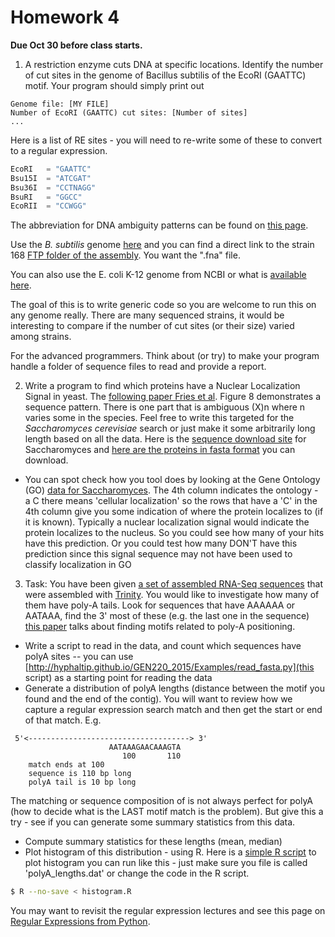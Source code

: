 Homework 4
==========

__Due Oct 30 before class starts.__

1. A restriction enzyme cuts DNA at specific locations. Identify the
number of cut sites in the genome of Bacillus subtilis of the EcoRI
(GAATTC) motif. Your program should simply print out

```text
Genome file: [MY FILE]
Number of EcoRI (GAATTC) cut sites: [Number of sites]
...
````

Here is a list of RE sites - you will need to re-write some of these to convert to a regular expression.

```python
EcoRI   = "GAATTC" 
Bsu15I  = "ATCGAT"  
Bsu36I  = "CCTNAGG"
BsuRI   = "GGCC"
EcoRII  = "CCWGG"
```

The abbreviation for DNA ambiguity patterns can be found on [this page](https://en.wikipedia.org/wiki/Nucleic_acid_notation). 

Use the _B. subtilis_ genome [here](http://www.ncbi.nlm.nih.gov/genome/genomes/665) and you can find a direct link to the strain 168 [FTP folder of the
assembly](ftp://ftp.ncbi.nlm.nih.gov/genomes/all/GCF_000009045.1_ASM904v1). You want the ".fna" file.

You can also use the E. coli K-12 genome from NCBI or what is
[available
here](http://hyphaltip.github.io/GEN220_2015/data/Ecoli_K-12.fasta.gz).

The goal of this is to write generic code so you are welcome to run
this on any genome really. There are many sequenced strains, it would
be interesting to compare if the number of cut sites (or their size)
varied among strains.

For the advanced programmers. Think about (or try) to make your
program handle a folder of sequence files to read and provide a
report.


2. Write a program to find which proteins have a Nuclear Localization
Signal in yeast. The [following paper Fries et
al](http://www.jbc.org/content/282/27/19292.full). Figure 8
demonstrates a sequence pattern. There is one part that is ambiguous
(X)n where n varies some in the species. Feel free to write this
targeted for the _Saccharomyces cerevisiae_ search or just make it
some arbitrarily long length based on all the data.  Here is the
[sequence download
site](http://www.yeastgenome.org/download-data/sequence) for
Saccharomyces and [here are the proteins in fasta
format](http://downloads.yeastgenome.org/sequence/S288C_reference/orf_protein/orf_trans_all.fasta.gz)
you can download.

* You can spot check how you tool does by looking at the Gene Ontology
  (GO) [data for
  Saccharomyces](http://downloads.yeastgenome.org/curation/literature/go_slim_mapping.tab). The
  4th column indicates the ontology - a C there means 'cellular
  localization' so the rows that have a 'C' in the 4th column give you
  some indication of where the protein localizes to (if it is
  known). Typically a nuclear localization signal would indicate the
  protein localizes to the nucleus. So you could see how many of your
  hits have this prediction. Or you could test how many DON'T have
  this prediction since this signal sequence may not have been used to
  classify localization in GO

3. Task: You have been given [a set of assembled RNA-Seq
sequences](http://hyphaltip.github.io/GEN220_2015/data/Scer_Trinity.fasta.gz)
that were assembled with
[Trinity](https://trinityrnaseq.github.io/). You would like to
investigate how many of them have poly-A tails. Look for sequences
that have AAAAAA or AATAAA, find the 3' most of these (e.g. the last
one in the sequence) [this
paper](http://nar.oxfordjournals.org/content/27/24/4751.full) talks
about finding motifs related to poly-A positioning.

- Write a script to read in the data, and count which sequences have polyA sites
 -- you can use [http://hyphaltip.github.io/GEN220_2015/Examples/read_fasta.py](this script) as a starting point for reading the data
- Generate a distribution of polyA lengths (distance between the motif you found and the end of the contig). You will want to review how we capture a regular expression search match and then get the start or end of that match. E.g.
```text
 5'<------------------------------------> 3' 
                      AATAAAGAACAAAGTA
                         100       110
	match ends at 100
	sequence is 110 bp long
	polyA tail is 10 bp long
```

The matching or sequence composition of is not always perfect for
polyA (how to decide what is the LAST motif match is the problem). But give this a try - see if you can generate some summary statistics from this data.
	
- Compute summary statistics for these lengths (mean, median)
- Plot histogram of this distribution - using R. Here is a [simple R script](http://hyphaltip.github.io/GEN220_2015/Examples/histogram.R) to plot histogram you can run like this - just make sure you file is called 'polyA_lengths.dat' or change the code in the R script.
```bash
$ R --no-save < histogram.R
```

You may want to revisit the regular expression lectures and see this page on [Regular Expressions from Python](https://docs.python.org/2/library/re.html).
